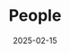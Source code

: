 ---
title: People
date: 2025-02-15

type: landing

sections:
  - block: people
    content:
      title: Meet the Team
      # Choose which groups/teams of users to display.
      #   Edit `user_groups` in each user's profile to add them to one or more of these groups.
      user_groups:
          - Principal Investigators
          - Researchers
          - Grad Students
          - Phd Students
          - Master Students
          - Undergraduates
          - Administration
          - Visitors
          - Alumni
      sort_by: Params.grad
      sort_ascending: false
    design:
      show_interests: false
      show_role: true
      show_social: true
---
